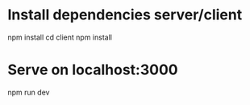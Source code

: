 
# Install dependencies server/client
npm install
cd client
npm install

# Serve on localhost:3000
npm run dev

